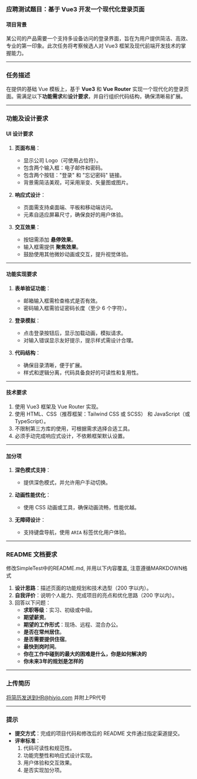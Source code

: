 ### 应聘测试题目：基于 Vue3 开发一个现代化登录页面

#### **项目背景**

某公司的产品需要一个支持多设备访问的登录界面，旨在为用户提供简洁、高效、专业的第一印象。此次任务将考察候选人对 Vue3 框架及现代前端开发技术的掌握能力。

---

### **任务描述**

在提供的基础 Vue 模板上，基于 **Vue3** 和 **Vue Router** 实现一个现代化的登录页面。需满足以下**功能需求**和**设计要求**，并自行组织代码结构，确保清晰易扩展。

---

### **功能及设计要求**

#### **UI 设计要求**

1. **页面布局**：
   - 显示公司 Logo（可使用占位符）。
   - 包含两个输入框：电子邮件和密码。
   - 包含两个按钮："登录" 和 "忘记密码" 链接。
   - 背景需简洁美观，可采用渐变、矢量图或图片。

2. **响应式设计**：
   - 页面需支持桌面端、平板和移动端访问。
   - 元素自适应屏幕尺寸，确保良好的用户体验。

3. **交互效果**：
   - 按钮需添加 **悬停效果**。
   - 输入框需提供 **聚焦效果**。
   - 鼓励使用其他微妙动画或交互，提升视觉体验。

---

#### **功能实现要求**

1. **表单验证功能**：
   - 邮箱输入框需检查格式是否有效。
   - 密码输入框需验证密码长度（至少 6 个字符）。

2. **登录模拟**：
   - 点击登录按钮后，显示加载动画，模拟请求。
   - 对输入错误显示友好提示，提示样式需设计合理。

3. **代码结构**：
   - 确保目录清晰，便于扩展。
   - 样式和逻辑分离，代码具备良好的可读性和复用性。

---

#### **技术要求**

1. 使用 Vue3 框架及 Vue Router 实现。
2. 使用 HTML、CSS（推荐框架：Tailwind CSS 或 SCSS） 和 JavaScript（或 TypeScript）。
3. 不限制第三方库的使用，可根据需求选择合适工具。
4. 必须手动完成响应式设计，不依赖框架默认设置。

---

#### **加分项**

1. **深色模式支持**：
   - 提供深色模式，并允许用户手动切换。

2. **动画性能优化**：
   - 使用 CSS 动画或工具，确保动画流畅，性能优越。

3. **无障碍设计**：
   - 支持键盘导航，使用 `ARIA` 标签优化用户体验。

---

### **README 文档要求**
修改SimpleTest中的README.md, 并用以下内容覆盖, 注意遵循MARKDOWN格式
1. **设计思路**：描述页面的功能规划和技术选型（200 字以内）。
2. **自我评价**：说明个人能力、完成项目的亮点和优化思路（200 字以内）。
3. 回答以下问题：
   - **求职等级**：实习、初级或中级。
   - **期望薪资**。
   - **期望的工作形式**：现场、远程、混合办公。
   - **是否在常州居住**。
   - **是否需要提供住宿**。
   - **最快到岗时间**。
   - **你在工作中碰到的最大的困难是什么，你是如何解决的**
   - **你未来3年的规划是怎样的**

---
### **上传简历**
将简历发送到HR@hiyio.com 并附上PR代号

---
### **提示**

- **提交方式**：完成的项目代码和修改后的 README 文件通过指定渠道提交。
- **评审标准**：
  1. 代码可读性和规范性。
  2. 功能完整性和响应式设计实现。
  3. 用户体验和交互效果。
  4. 是否实现加分项。

